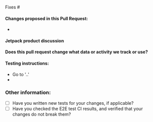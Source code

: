 <!--- Provide a general summary of your changes in the Title above -->
<!-- Would you like this feature to be tested by Beta testers?
Please add testing instructions to projects/plugins/jetpack/to-test.md in a new commit as part of your PR. -->
<!-- a12s: If you have an expected version that you're aiming for the PR to add, please use the Milestone field to communicate it. If you leave it blank, that indicates there isn't a preference. -->

Fixes #

#### Changes proposed in this Pull Request:
<!--- Explain what functional changes your PR includes -->
*

#### Jetpack product discussion
<!-- If you're an Automattician, include a shortlink to the p2 discussion with Jetpack Product here. -->
<!-- Make sure any changes to existing products have been discussed and agreed upon -->

#### Does this pull request change what data or activity we track or use?
<!--- If so, please add the "[Status] Needs Privacy Updates" label and explain what changes there are. -->
<!--- Check existing Jetpack support documents for a preview of the information we need. -->

#### Testing instructions:
<!-- If you were reviewing this PR, how would you like the instructions to be presented? -->
<!-- Please include detailed testing steps, explaining how to test your change. -->
<!-- Bear in mind that context you working on is not obvious for everyone.  -->
<!-- Adding "simple" configuration steps will help reviewers to get to your PR as quickly as possible. -->
<!-- "Before / After" screenshots can also be very helpful when the change is visual. -->

* Go to '..'
*

### Other information:

- [ ] Have you written new tests for your changes, if applicable?
- [ ] Have you checked the E2E test CI results, and verified that your changes do not break them?

